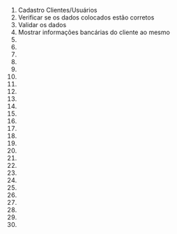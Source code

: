 1) Cadastro Clientes/Usuários
2) Verificar se os dados colocados estão corretos
3) Validar os dados
4) Mostrar informações bancárias do cliente ao mesmo
5)
6)
7)
8)
9)
10)
11)
12)
13)
14)
15)
16)
17)
18)
19)
20)
21)
22)
23)
24)
25)
26)
27)
28)
29)
30)
